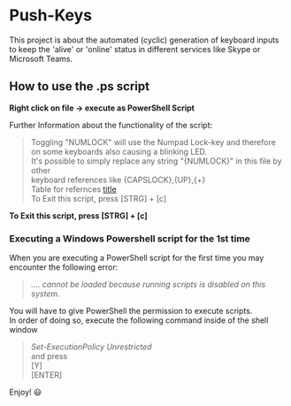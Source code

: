 # Push-Keys
This project is about the automated (cyclic) generation of keyboard inputs to keep the 'alive' or 'online'  status in different services like Skype or Microsoft Teams.   

## How to use the .ps script
**Right click on file -> execute as PowerShell Script**

Further Information about the functionality of the script:

> Toggling "NUMLOCK" will use the Numpad Lock-key and therefore   
> on some keyboards also causing a blinking LED.  
> It's possible to simply replace any string "{NUMLOCK}" in this file by other  
> keyboard references like {CAPSLOCK},{UP},{+}  
> Table for refernces [title](https://devguru.com/content/technologies/wsh/wshshell-sendkeys.html)  
> To Exit this script, press [STRG] + [c]   

**To Exit this script, press [STRG] + [c]**


### Executing a Windows Powershell script for the 1st time
When you are executing a PowerShell script for the first time you may encounter the following error:

> *.... cannot be loaded because running scripts is disabled on this system.*   

You will have to give PowerShell the permission to execute scripts.  
In order of doing so, execute the following command inside of the shell window

> *Set-ExecutionPolicy Unrestricted*  
and press  
> [Y]  
> [ENTER]  



Enjoy! :smiley: